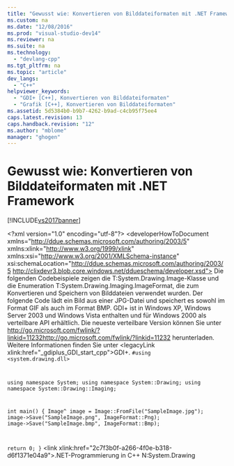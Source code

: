 ```yaml
---
title: "Gewusst wie: Konvertieren von Bilddateiformaten mit .NET Framework"
ms.custom: na
ms.date: "12/08/2016"
ms.prod: "visual-studio-dev14"
ms.reviewer: na
ms.suite: na
ms.technology: 
  - "devlang-cpp"
ms.tgt_pltfrm: na
ms.topic: "article"
dev_langs: 
  - "C++"
helpviewer_keywords: 
  - "GDI+ [C++], Konvertieren von Bilddateiformaten"
  - "Grafik [C++], Konvertieren von Bilddateiformaten"
ms.assetid: 5d5384b0-b9b7-4262-b9ad-c4cb95f75ee4
caps.latest.revision: 13
caps.handback.revision: "12"
ms.author: "mblome"
manager: "ghogen"
---
```

# Gewusst wie: Konvertieren von Bilddateiformaten mit .NET Framework
[!INCLUDE[vs2017banner](../assembler/inline/includes/vs2017banner.md)]

\<?xml version="1.0" encoding="utf-8"?>
\<developerHowToDocument xmlns="http://ddue.schemas.microsoft.com/authoring/2003/5" xmlns:xlink="http://www.w3.org/1999/xlink" xmlns:xsi="http://www.w3.org/2001/XMLSchema-instance" xsi:schemaLocation="http://ddue.schemas.microsoft.com/authoring/2003/5 http://clixdevr3.blob.core.windows.net/ddueschema/developer.xsd">
  <introduction>
    <para>Die folgenden Codebeispiele zeigen die <codeEntityReference qualifyHint="true" autoUpgrade="true">T:System.Drawing.Image</codeEntityReference>-Klasse und die Enumeration <codeEntityReference qualifyHint="true" autoUpgrade="true">T:System.Drawing.Imaging.ImageFormat</codeEntityReference>, die zum Konvertieren und Speichern von Bilddateien verwendet wurden. Der folgende Code lädt ein Bild aus einer JPG-Datei und speichert es sowohl im Format GIF als auch im Format BMP. </para>
    <alert class="note">
      <para>GDI+ ist in Windows XP, Windows Server 2003 und Windows Vista enthalten und für Windows 2000 als verteilbare API erhältlich. Die neueste verteilbare Version können Sie unter <externalLink><linkText>http://go.microsoft.com/fwlink/?linkid=11232</linkText><linkUri>http://go.microsoft.com/fwlink/?linkid=11232</linkUri></externalLink> herunterladen. Weitere Informationen finden Sie unter \<legacyLink xlink:href="_gdiplus_GDI_start_cpp">GDI+</legacyLink>.</para>
    </alert>
  </introduction>
  <codeExample>
    <code>#using &lt;system.drawing.dll&gt;

using namespace System;
using namespace System::Drawing;
using namespace System::Drawing::Imaging;

int main()
{
   Image^ image = Image::FromFile("SampleImage.jpg");
   image-&gt;Save("SampleImage.png", ImageFormat::Png);
   image-&gt;Save("SampleImage.bmp", ImageFormat::Bmp);

   return 0;
}</code>
  </codeExample>
  <relatedTopics>
\<link xlink:href="2c7f3b0f-a266-4f0e-b318-d6f1371e04a9">.NET-Programmierung in C++</link>
<codeEntityReference autoUpgrade="true">N:System.Drawing</codeEntityReference>
</relatedTopics>
</developerHowToDocument>